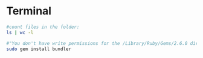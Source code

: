 # Terminal

```bash
#count files in the folder:
ls | wc -l
```

```bash
#"You don't have write permissions for the /Library/Ruby/Gems/2.6.0 directory." Fix:
sudo gem install bundler
```
